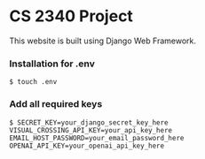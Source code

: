 # CS 2340 Project

This website is built using Django Web Framework.

### Installation for .env

```
$ touch .env
```

### Add all required keys

```
$ SECRET_KEY=your_django_secret_key_here
VISUAL_CROSSING_API_KEY=your_api_key_here
EMAIL_HOST_PASSWORD=your_email_password_here
OPENAI_API_KEY=your_openai_api_key_here
```
